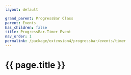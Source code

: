 ```yaml
---
layout: default

grand_parent: ProgressBar Class
parent: Events
has_children: false
title: ProgressBar.Timer Event
nav_order: 1
permalink: /package/extension4/progressbar/events/timer
---
```

# {{ page.title }}